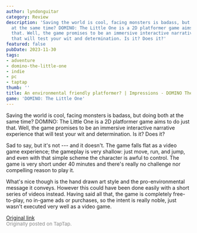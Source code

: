 ```yaml
---
author: lyndonguitar
category: Review
description: 'Saving the world is cool, facing monsters is badass, but doing both
  at the same time? DOMINO: The Little One is a 2D platformer game aims to do just
  that. Well, the game promises to be an immersive interactive narrative experience
  that will test your wit and determination. Is it? Does it?'
featured: false
pubDate: 2023-11-30
tags:
- adventure
- domino-the-little-one
- indie
- pc
- taptap
thumb: ''
title: An environmental friendly platformer? | Impressions - DOMINO The Little One
game: 'DOMINO: The Little One'
---
```

Saving the world is cool, facing monsters is badass, but doing both at the same time? DOMINO: The Little One is a 2D platformer game aims to do just that. Well, the game promises to be an immersive interactive narrative experience that will test your wit and determination. Is it? Does it?

Sad to say, but it's not --- and it doesn't.  The game falls flat as a video game experience; the gameplay is very shallow: just move, run, and jump, and even with that simple scheme the character is awful to control. The game is very short under 40 minutes and there's really no challenge nor compelling reason to play it.

What's nice though is the hand drawn art style and the pro-environmental message it conveys. However this could have been done easily with a short series of videos instead. Having said all that, the game is completely free-to-play, no in-game ads or purchases, so the intent is really noble, just wasn't executed very well as a video game.

[Original link](https://www.taptap.io/post/6609959)<br><span style="font-size: 0.95em; color: #888;">Originally posted on TapTap.</span>